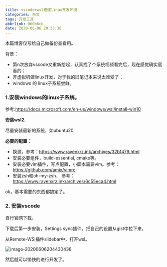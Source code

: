 ```yaml
---
title: vscode+wsl搭建linux开发环境
categories: 杂文
tags: 开发工具
abbrlink: 960b6cb
date: 2020-06-06 20:35:36
---
```


本篇博客仅写给自己做备份查看用。

背景：

- 第n次放弃vscode又重新拾起，认真找了个系统视频看完后，现在感觉确实蛮香的；
- 开虚拟机做linux开发，对于我的旧笔记本来说太难受了；
- windows 的 linux子系统尝鲜。

<!-- more -->

### 1.安装windows的linux子系统。

参考:https://docs.microsoft.com/en-us/windows/wsl/install-win10

**安装wsl2.**

尽量安装最新的系统，如ubuntu20.

**必要的配置：**

- 换源，参考：https://www.ravenxrz.ink/archives/32b1479.html
- 安装必要组件，build-essential, cmake等。
- 安装必要vim插件，写点配置，小脚本需要vim。参考：https://github.com/amix/vimrc
- 安装zsh和oh-my-zsh， 参考：https://www.ravenxrz.ink/archives/6c55eca4.html

ok，基本需要的东西都搞定了。

### 2. 安装vscode

自行官网下载。

下载后第一步安装，Settings sync插件，把自己的设置从gist中拉下来。

从Remote-WSl插件slidebar中，打开wsl。

![image-20200606204430438](https://cdn.jsdelivr.net/gh/ravenxrz/PicBed/img/image-20200606204430438.png)

然后就可以愉快的进行开发了。


